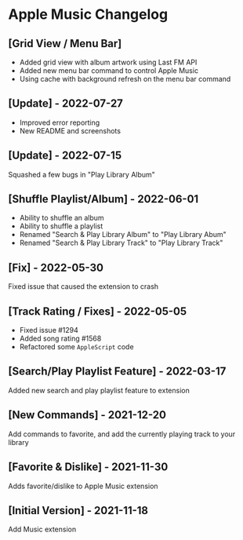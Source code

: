 # Apple Music Changelog

## [Grid View / Menu Bar]

- Added grid view with album artwork using Last FM API
- Added new menu bar command to control Apple Music
- Using cache with background refresh on the menu bar command

## [Update] - 2022-07-27

- Improved error reporting
- New README and screenshots

## [Update] - 2022-07-15

Squashed a few bugs in "Play Library Album"

## [Shuffle Playlist/Album] - 2022-06-01

- Ability to shuffle an album
- Ability to shuffle a playlist
- Renamed "Search & Play Library Album" to "Play Library Abum"
- Renamed "Search & Play Library Track" to "Play Library Track"

## [Fix] - 2022-05-30

Fixed issue that caused the extension to crash

## [Track Rating / Fixes] - 2022-05-05

- Fixed issue #1294
- Added song rating #1568
- Refactored some `AppleScript` code

## [Search/Play Playlist Feature] - 2022-03-17

Added new search and play playlist feature to extension

## [New Commands] - 2021-12-20

Add commands to favorite, and add the currently playing track to your library

## [Favorite & Dislike] - 2021-11-30

Adds favorite/dislike to Apple Music extension

## [Initial Version] - 2021-11-18

Add Music extension
